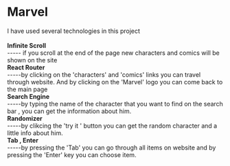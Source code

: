 # Marvel

I have used several technologies in this project<br/>                                                                                                                                                                                                                                                                                     
**Infinite Scroll** <br/>
----- if you scroll at the end of the page new characters and comics will be shown on the site <br/> 
**React Router**                                                                                                                                                   
-----by clicking on the 'characters'  and 'comics' links you can travel through website. And by clicking on the 'Marvel' logo you can come back to the main page<br/>
**Search Engine**<br/>
-----by typing the name of the character that you want to find on the search bar , you can get the information about him.<br/> 
**Randomizer**<br/>
-----by clikcing the 'try it ' button you can get the random character and a little info about him.<br/>
 **Tab , Enter**<br/>
-----by pressing the 'Tab' you can go through all items on website and by pressing the 'Enter' key you can choose item.
  
